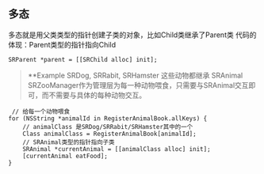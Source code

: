 ## 多态
多态就是用父类类型的指针创建子类的对象，比如Child类继承了Parent类
代码的体现：Parent类型的指针指向Child
```
SRParent *parent = [[SRChild alloc] init];
```

> **Example
SRDog, SRRabit, SRHamster 这些动物都继承 SRAnimal
SRZooManager作为管理层为每一种动物喂食，只需要与SRAnimal交互即可，而不需要与具体的每种动物交互。

```
 // 给每一个动物喂食
for (NSString *animalId in RegisterAnimalBook.allKeys) {
    // animalClass 是SRDog/SRRabit/SRHamster其中的一个
    Class animalClass = RegisterAnimalBook[animalId];
    // SRAnimal类型的指针指向子类
    SRAnimal *currentAnimal = [[animalClass alloc] init]; 
    [currentAnimal eatFood];
}
```
